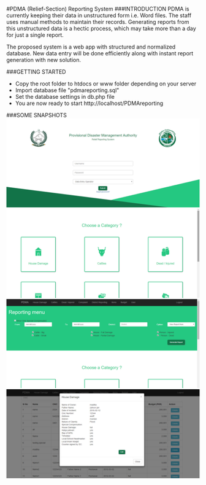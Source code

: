 #PDMA (Relief-Section) Reporting System
###INTRODUCTION
PDMA is currently keeping their data in unstructured form i.e. Word files. The
staff uses manual methods to maintain their records. Generating reports from 
this unstructured data is a hectic process, which may take more than a day for 
just a single report.

The proposed system is a web app with structured and normalized database. New 
data entry will be done efficiently along with instant report generation with new 
solution.

###GETTING STARTED
<ul>
<li>Copy the root folder to htdocs or www folder depending on your server</li>
<li>Import database file "pdmareporting.sql"</li>
<li>Set the database settings in db.php file</li>
<li>You are now ready to start http://localhost/PDMAreporting</li>
</ul>

###SOME SNAPSHOTS
![alt tag](./img/login.jpg)
![alt tag](./img/dashboard.jpg)
![alt tag](./img/reporting.jpg)
![alt tag](./img/individual.jpg)
